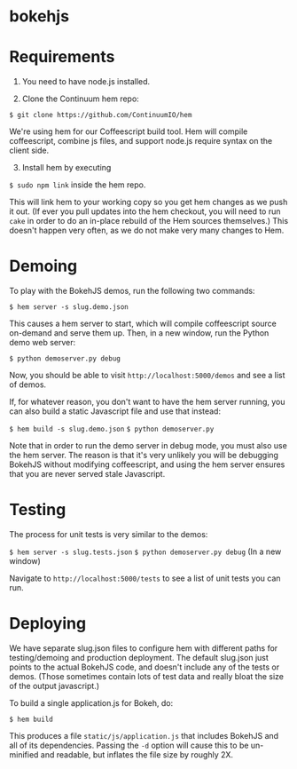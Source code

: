 bokehjs
=======

Requirements
============

1. You need to have node.js installed.

2. Clone the Continuum hem repo: 

`$ git clone https://github.com/ContinuumIO/hem`

We're using hem for our Coffeescript build tool.  Hem will compile
coffeescript, combine js files, and support node.js require syntax on the
client side.

3. Install hem by executing

`$ sudo npm link` inside the hem repo.  

This will link hem to your working copy so you get hem changes as we push it out.
(If ever you pull updates into the hem checkout, you will need to run `cake` in
order to do an in-place rebuild of the Hem sources themselves.)  This doesn't
happen very often, as we do not make very many changes to Hem.

Demoing
=======

To play with the BokehJS demos, run the following two commands:

`$ hem server -s slug.demo.json`

This causes a hem server to start, which will compile coffeescript source
on-demand and serve them up.  Then, in a new window, run the Python 
demo web server:

`$ python demoserver.py debug`

Now, you should be able to visit `http://localhost:5000/demos` and see a list
of demos.

If, for whatever reason, you don't want to have the hem server running, you 
can also build a static Javascript file and use that instead:

`$ hem build -s slug.demo.json`
`$ python demoserver.py`

Note that in order to run the demo server in debug mode, you must also use
the hem server.  The reason is that it's very unlikely you will be debugging
BokehJS without modifying coffeescript, and using the hem server ensures
that you are never served stale Javascript.

Testing
=======

The process for unit tests is very similar to the demos:

`$ hem server -s slug.tests.json`
`$ python demoserver.py debug`  (In a new window)

Navigate to `http://localhost:5000/tests` to see a list of unit tests
you can run.


Deploying
=========

We have separate slug.json files to configure hem with different paths for
testing/demoing and production deployment.  The default slug.json just 
points to the actual BokehJS code, and doesn't include any of the tests
or demos.  (Those sometimes contain lots of test data and really bloat
the size of the output javascript.)

To build a single application.js for Bokeh, do:

`$ hem build`

This produces a file `static/js/application.js` that includes BokehJS
and all of its dependencies.  Passing the `-d` option will cause this
to be un-minified and readable, but inflates the file size by roughly 2X.

